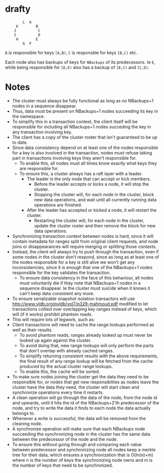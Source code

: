 drafty
======

```
        L  A    
     K        B 
    J          C
    I          D
     H        E 
        G  F     
```

`B` is responsible for keys `[A,B)`, `C` is responsble for keys `[B,C)` etc.

Each node also has backups of keys for `NBackups` of its predecessors. Ie `E`, while being responsible for `[D,E)` also has a backup of `[B,C)` and `[C,D)`.

Notes
======
* The cluster must always be fully functional as long as no NBackups+1 nodes in a sequence disappear.
 * Thus, data must be present on NBackups+1 nodes succeeding its key in the namespace.
 * To simplify this in a transaction context, the client itself will be responsible for including all NBackups+1 nodes succeding the key in any transaction involving key.
  * The client has a copy of the cluster roster that isn't guaranteed to be up to date.
  * Since data consistency depend on at least one of the nodes responsible for a key is also involved in the transaction, nodes must refuse taking part in transactions involving keys they aren't responsible for.
	 * To enable this, all nodes must all times know exactly what keys they are responsible for.
  	* To ensure this, a cluster always has a raft layer with a leader.
	   * The leader is the only node that can accept or kick members.
		 * Before the leader accepts or kicks a node, it will stop the cluster.
		  * Stopping the cluster will, for each node in the cluster, block new data operations, and wait until all currently running data operations are finished.
	   * After the leader has accepted or kicked a node, it will restart the cluster.
		  * Restarting the cluster will, for each node in the cluster, update the cluster roster and then remove the block for new data operations.
 * Synchronizing transaction context between nodes is hard, since it will contain metadata for ranges split from original client requests, and node joins or disappearances will require merging or splitting those contexts.
  * Instead, the client will always try to push through the transaction, even if some nodes in the cluster don't respond, since as long as at least one of the nodes responsible for a key is still alive we won't get any inconsistencies, since it is enough that one of the NBackups+1 nodes responsible for the key validates the transaction.
	 * To ensure data consistency in the face of this behaviour, all nodes must voluntarily die if they note that NBackups+1 nodes in a sequence disappear. Ie the cluster must suicide when it knows it can't keep data consistent any more.
* To ensure serializable snapshot isolation transactors will use http://www.vldb.org/pvldb/vol7/p329-mahmoud.pdf modified to let transactions collied over overlapping key ranges instead of keys, which will (if it works) prohibit phantom reads.
 * This will require lots of legwork, such as:
  * Client transactions will need to cache the range lookups performed as well as their results.
	 * To avoid phantom reads, ranges already looked up must never be looked up again against the cluster.
	 * To avoid doing that, new range lookups will only perform the parts that don't overlap with already cached ranges.
	 * To simplify returning consistent results with the above requirements, the final result of any range lookup will be fetched from the cache produced by the actual cluster range lookups.
	 * To enable this, the cache will be sorted. 
* To make sure nodes joining the cluster get the data they need to be responsible for, or nodes that get new responsibilites as nodes leave the cluster have the data they need, the cluster will start clean and synchronize operations every time it restarts.
 * A clean operation will go through the data of the node, from the node id and upwards, until it hits the id of the NBackups+2'th predecessor of the node, and try to write the data it finds to each node the data actually belongs to.
  * Whenever a write is successful, the data will be removed from the cleaning node.
 * A synchronize operation will make sure that each NBackups node succeeding the synchronizing node in the cluster has the same data between the predecessor of the node and the node.
  * To ensure this without going through and comparing each value between predecessor and synchronizing node all nodes keep a merkle tree for their data, which ensures a synchronization that is O(ln(n)+m) where n is the number of keys the synchronizing node owns and m is the number of keys that need to be synchronized.


